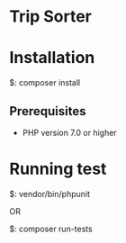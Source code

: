 Trip Sorter
=======================================

# Installation

$: composer install

## Prerequisites

- PHP version 7.0 or higher

# Running test

$: vendor/bin/phpunit

OR

$: composer run-tests